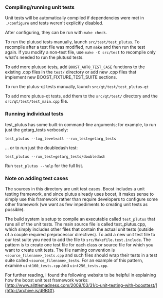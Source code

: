 ### Compiling/running unit tests

Unit tests will be automatically compiled if dependencies were met in `./configure`
and tests weren't explicitly disabled.

After configuring, they can be run with `make check`.

To run the plutusd tests manually, launch `src/test/test_plutus`. To recompile
after a test file was modified, run `make` and then run the test again. If you
modify a non-test file, use `make -C src/test` to recompile only what's needed
to run the plutusd tests.

To add more plutusd tests, add `BOOST_AUTO_TEST_CASE` functions to the existing
.cpp files in the `test/` directory or add new .cpp files that
implement new BOOST_FIXTURE_TEST_SUITE sections.

To run the plutus-qt tests manually, launch `src/qt/test/test_plutus-qt`

To add more plutus-qt tests, add them to the `src/qt/test/` directory and
the `src/qt/test/test_main.cpp` file.

### Running individual tests

test_plutus has some built-in command-line arguments; for
example, to run just the getarg_tests verbosely:

    test_plutus --log_level=all --run_test=getarg_tests

... or to run just the doubledash test:

    test_plutus --run_test=getarg_tests/doubledash

Run `test_plutus --help` for the full list.

### Note on adding test cases

The sources in this directory are unit test cases.  Boost includes a
unit testing framework, and since plutus already uses boost, it makes
sense to simply use this framework rather than require developers to
configure some other framework (we want as few impediments to creating
unit tests as possible).

The build system is setup to compile an executable called `test_plutus`
that runs all of the unit tests.  The main source file is called
test_plutus.cpp, which simply includes other files that contain the
actual unit tests (outside of a couple required preprocessor
directives). To add a new unit test file to our test suite you need
to add the file to `src/Makefile.test.include`. The pattern is to
create one test file for each class or source file for which you want
to create unit tests.  The file naming convention is
`<source_filename>_tests.cpp` and such files should wrap their tests
in a test suite called `<source_filename>_tests`.  For an example of
this pattern, examine `uint160_tests.cpp` and `uint256_tests.cpp`.

For further reading, I found the following website to be helpful in
explaining how the boost unit test framework works:
[http://www.alittlemadness.com/2009/03/31/c-unit-testing-with-boosttest/](http://archive.is/dRBGf).

